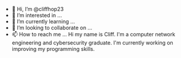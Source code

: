 - 👋 Hi, I’m @cliffhop23
- 👀 I’m interested in ...
- 🌱 I’m currently learning ...
- 💞️ I’m looking to collaborate on ...
- 📫 How to reach me ...
Hi my name is Cliff.  I'm a computer network engineering and cybersecurity graduate.  I'm currently working on improving my programming skills.
<!---
cliffhop23/cliffhop23 is a ✨ special ✨ repository because its `README.md` (this file) appears on your GitHub profile.
You can click the Preview link to take a look at your changes.
--->

